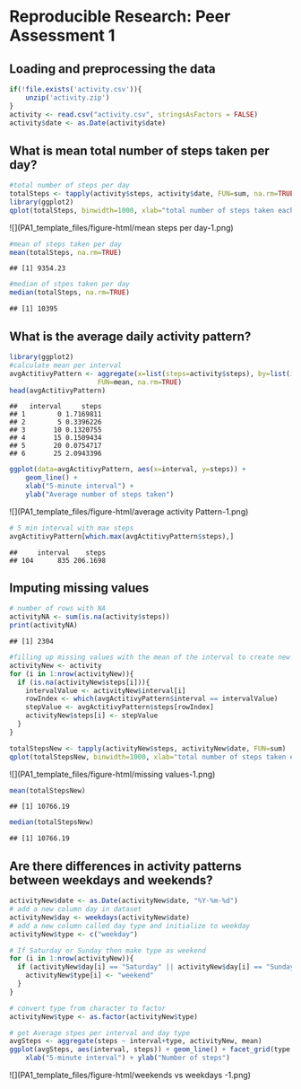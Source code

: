 # Reproducible Research: Peer Assessment 1

## Loading and preprocessing the data

```r
if(!file.exists('activity.csv')){
    unzip('activity.zip')
}
activity <- read.csv("activity.csv", stringsAsFactors = FALSE)
activity$date <- as.Date(activity$date)
```

## What is mean total number of steps taken per day?

```r
#total number of steps per day
totalSteps <- tapply(activity$steps, activity$date, FUN=sum, na.rm=TRUE) 
library(ggplot2)
qplot(totalSteps, binwidth=1000, xlab="total number of steps taken each day")
```

![](PA1_template_files/figure-html/mean steps per day-1.png)<!-- -->

```r
#mean of steps taken per day
mean(totalSteps, na.rm=TRUE)
```

```
## [1] 9354.23
```

```r
#median of stpes taken per day
median(totalSteps, na.rm=TRUE)
```

```
## [1] 10395
```

## What is the average daily activity pattern?

```r
library(ggplot2)
#calculate mean per interval
avgActitivyPattern <- aggregate(x=list(steps=activity$steps), by=list(interval=activity$interval),
                      FUN=mean, na.rm=TRUE)
head(avgActitivyPattern)
```

```
##   interval     steps
## 1        0 1.7169811
## 2        5 0.3396226
## 3       10 0.1320755
## 4       15 0.1509434
## 5       20 0.0754717
## 6       25 2.0943396
```

```r
ggplot(data=avgActitivyPattern, aes(x=interval, y=steps)) +
    geom_line() +
    xlab("5-minute interval") +
    ylab("Average number of steps taken")
```

![](PA1_template_files/figure-html/average activity Pattern-1.png)<!-- -->

```r
# 5 min interval with max steps
avgActitivyPattern[which.max(avgActitivyPattern$steps),]
```

```
##     interval    steps
## 104      835 206.1698
```

## Imputing missing values

```r
# number of rows with NA
activityNA <- sum(is.na(activity$steps))
print(activityNA)
```

```
## [1] 2304
```

```r
#filling up missing values with the mean of the interval to create new dataset
activityNew <- activity
for (i in 1:nrow(activityNew)){
  if (is.na(activityNew$steps[i])){
    intervalValue <- activityNew$interval[i]
    rowIndex <- which(avgActitivyPattern$interval == intervalValue)
    stepValue <- avgActitivyPattern$steps[rowIndex]
    activityNew$steps[i] <- stepValue
  }
}

totalStepsNew <- tapply(activityNew$steps, activityNew$date, FUN=sum)
qplot(totalStepsNew, binwidth=1000, xlab="total number of steps taken each day")
```

![](PA1_template_files/figure-html/missing values-1.png)<!-- -->

```r
mean(totalStepsNew)
```

```
## [1] 10766.19
```

```r
median(totalStepsNew)
```

```
## [1] 10766.19
```

## Are there differences in activity patterns between weekdays and weekends?

```r
activityNew$date <- as.Date(activityNew$date, "%Y-%m-%d")
# add a new column day in dataset
activityNew$day <- weekdays(activityNew$date)
# add a new column called day type and initialize to weekday
activityNew$type <- c("weekday")

# If Saturday or Sunday then make type as weekend
for (i in 1:nrow(activityNew)){
  if (activityNew$day[i] == "Saturday" || activityNew$day[i] == "Sunday"){
    activityNew$type[i] <- "weekend"
  }
}

# convert type from character to factor
activityNew$type <- as.factor(activityNew$type)

# get Average stpes per interval and day type
avgSteps <- aggregate(steps ~ interval+type, activityNew, mean)
ggplot(avgSteps, aes(interval, steps)) + geom_line() + facet_grid(type ~ .) +
    xlab("5-minute interval") + ylab("Number of steps")
```

![](PA1_template_files/figure-html/weekends vs weekdays -1.png)<!-- -->
